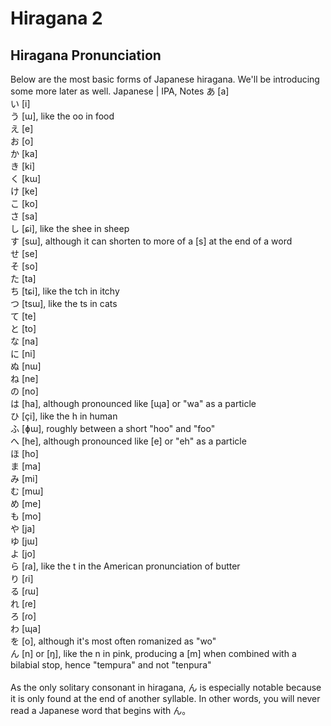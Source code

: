# Hiragana 2
## Hiragana Pronunciation
Below are the most basic forms of Japanese hiragana. We'll be introducing some more later as well.
Japanese 	| IPA, Notes
あ 	[a] <br>
い 	[i]<br>
う 	[ɯ], like the oo in food<br>
え 	[e]<br>
お 	[o]<br>
か 	[ka]<br>
き 	[ki]<br>
く 	[kɯ]<br>
け 	[ke]<br>
こ 	[ko]<br>
さ 	[sa]<br>
し 	[ɕi], like the shee in sheep<br>
す 	[sɯ], although it can shorten to more of a [s] at the end of a word<br>
せ 	[se]<br>
そ 	[so]<br>
た 	[ta]<br>
ち 	[tɕi], like the tch in itchy<br>
つ 	[tsɯ], like the ts in cats<br>
て 	[te]<br>
と 	[to]<br>
な 	[na]<br>
に 	[ni]<br>
ぬ 	[nɯ]<br>
ね 	[ne]<br>
の 	[no]<br>
は 	[ha], although pronounced like [ɰa] or "wa" as a particle<br>
ひ 	[çi], like the h in human<br>
ふ 	[ɸɯ], roughly between a short "hoo" and "foo"<br>
へ 	[he], although pronounced like [e] or "eh" as a particle<br>
ほ 	[ho]<br>
ま 	[ma]<br>
み 	[mi]<br>
む 	[mɯ]<br>
め 	[me]<br>
も 	[mo]<br>
や 	[ja]<br>
ゆ 	[jɯ]<br>
よ 	[jo]<br>
ら 	[ɾa], like the t in the American pronunciation of butter<br>
り 	[ɾi]<br>
る 	[ɾɯ]<br>
れ 	[ɾe]<br>
ろ 	[ɾo]<br>
わ 	[ɰa]<br>
を 	[o], although it's most often romanized as "wo"<br>
ん 	[n] or [ŋ], like the n in pink, producing a [m] when combined with a bilabial stop, hence "tempura" and not "tenpura"<br>
<br>
As the only solitary consonant in hiragana, ん is especially notable because it is only found at the end of another syllable. In other words, you will never read a Japanese word that begins with ん。<br>
